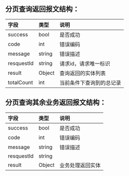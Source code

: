 ## 分页查询返回报文结构：

| 字段 | 类型 | 说明 |
| :--- | :--- | :--- |
| success | bool | 是否成功 |
| code | int | 错误编码 |
| message | string | 错误描述 |
| resquestId | string | 请求id，请求唯一标识 |
| result | Object | 查询返回的实体列表 |
| totalCount | int | 当前条件下查询到的总记录 |

## 分页查询其余业务返回报文结构：

| 字段 | 类型 | 说明 |
| :--- | :--- | :--- |
| success | bool | 是否成功 |
| code | int | 错误编码 |
| message | string | 错误描述 |
| resquestId | string |  |
| result | Object | 业务处理返回实体 |




